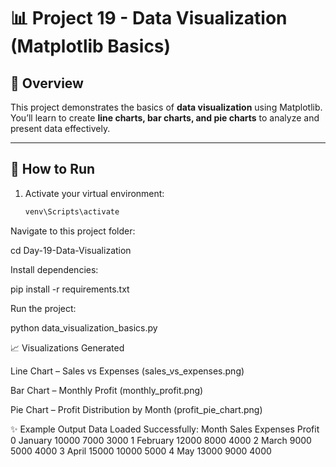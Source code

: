 # 📊 Project 19 - Data Visualization (Matplotlib Basics)

## 📌 Overview
This project demonstrates the basics of **data visualization** using Matplotlib.  
You’ll learn to create **line charts, bar charts, and pie charts** to analyze and present data effectively.

---

## 🚀 How to Run
1. Activate your virtual environment:
   ```bash
   venv\Scripts\activate
Navigate to this project folder:

cd Day-19-Data-Visualization


Install dependencies:

pip install -r requirements.txt


Run the project:

python data_visualization_basics.py

📈 Visualizations Generated

Line Chart – Sales vs Expenses (sales_vs_expenses.png)

Bar Chart – Monthly Profit (monthly_profit.png)

Pie Chart – Profit Distribution by Month (profit_pie_chart.png)

✨ Example Output
Data Loaded Successfully:
      Month  Sales  Expenses  Profit
0   January  10000      7000    3000
1  February  12000      8000    4000
2     March   9000      5000    4000
3     April  15000     10000    5000
4       May  13000      9000    4000